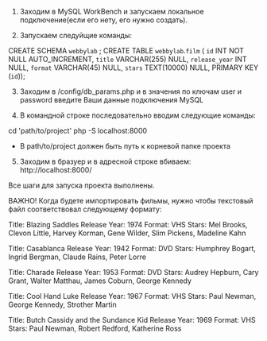 1. Заходим в MySQL WorkBench и запускаем локальное подключение(если его нету, его нужно создать).

2. Запускаем следуйщие команды:

CREATE SCHEMA `webbylab` ;
CREATE TABLE `webbylab`.`film` (
`id` INT NOT NULL AUTO_INCREMENT,
`title` VARCHAR(255) NULL,
`release_year` INT NULL,
`format` VARCHAR(45) NULL,
`stars` TEXT(10000) NULL,
PRIMARY KEY (`id`));

3. Заходим в /config/db_params.php и в значения по ключам user и password введите Ваши данные подключения MySQL

4. В командной строке последовательно вводим следующие команды:

cd 'path/to/project'
php -S localhost:8000

* В path/to/project должен быть путь к корневой папке проекта

5. Заходим в бразуер и в адресной строке вбиваем:
http://localhost:8000/

Все шаги для запуска проекта выполнены.

ВАЖНО!
Когда будете импортировать фильмы, нужно чтобы текстовый файл соответствовал следующему формату:

Title: Blazing Saddles
Release Year: 1974
Format: VHS
Stars: Mel Brooks, Clevon Little, Harvey Korman, Gene Wilder, Slim Pickens, Madeline Kahn


Title: Casablanca
Release Year: 1942
Format: DVD
Stars: Humphrey Bogart, Ingrid Bergman, Claude Rains, Peter Lorre


Title: Charade
Release Year: 1953
Format: DVD
Stars: Audrey Hepburn, Cary Grant, Walter Matthau, James Coburn, George Kennedy


Title: Cool Hand Luke
Release Year: 1967
Format: VHS
Stars: Paul Newman, George Kennedy, Strother Martin


Title: Butch Cassidy and the Sundance Kid
Release Year: 1969
Format: VHS
Stars: Paul Newman, Robert Redford, Katherine Ross